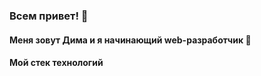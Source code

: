 ### Всем привет! :purple_heart:
#### Меня зовут Дима и я начинающий web-разработчик   :snake:
#### Мой стек технологий

